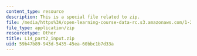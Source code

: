 ```yaml
---
content_type: resource
description: This is a special file related to zip.
file: /media/https%3A/open-learning-course-data-rc.s3.amazonaws.com/1-264j-database-internet-and-systems-integration-technologies-fall-2013/59b47b89943d543545ea60bbc1b7d33a_L14_part2_input.zip
file_type: application/zip
resourcetype: Other
title: L14_part2_input.zip
uid: 59b47b89-943d-5435-45ea-60bbc1b7d33a
---
```

